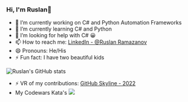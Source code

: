 ### Hi, I'm Ruslan👋

- 🔭 I’m currently working on C# and Python Automation Frameworks
- 🌱 I’m currently learning C# and Python
- 🤔 I’m looking for help with C# 😀
- 📫 How to reach me: [LinkedIn - @Ruslan Ramazanov](https://www.linkedin.com/in/ruslan-ramazanov-89a93679/)
- 😄 Pronouns: He/His
- ⚡ Fun fact: I have two beautiful kids


![Ruslan's GitHub stats](https://github-readme-stats.vercel.app/api?username=RuslanRamazanov72&theme=bear&show_icons=true&include_all_commits=true&count_private=true&title_color=ffffff&icon_color=bb2acf&text_color=daf7dc&bg_color=151515&border_radius=20$title_color=77654)

- ⚡ VR of my contributions: [GitHub Skyline - 2022](https://skyline.github.com/RuslanRamazanov72/2022)
- My Codewars Kata's ![](https://www.codewars.com/users/RuslanR/badges/micro)
